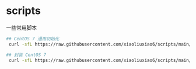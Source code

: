 # scripts

一些常用脚本

```sh
## CentOS 7 通用初始化
 curl -sfL https://raw.githubusercontent.com/xiaoliuxiao6/scripts/main/init_centos7.sh | sh -
```

```sh
## 封装 CentOS 7
 curl -sfL https://raw.githubusercontent.com/xiaoliuxiao6/scripts/main/unconfig_centos7.sh | sh -
```

